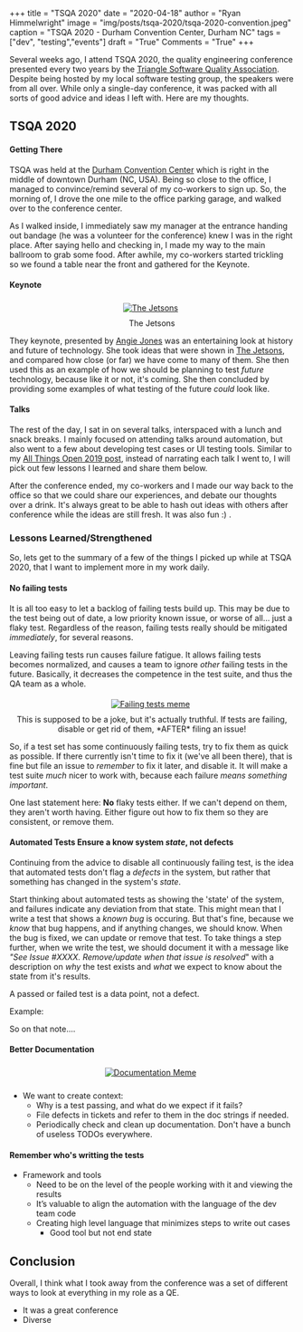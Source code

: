 +++
title  = "TSQA 2020"
date   = "2020-04-18"
author = "Ryan Himmelwright"
image  = "img/posts/tsqa-2020/tsqa-2020-convention.jpeg"
caption = "TSQA 2020 - Durham Convention Center, Durham NC"
tags   = ["dev", "testing","events"]
draft  = "True"
Comments = "True"
+++

Several weeks ago, I attend TSQA 2020, the quality engineering conference presented every two years by the
[Triangle Software Quality Association](https://tsqa.org). Despite being hosted
by my local software testing group, the speakers were from all over. While only
a single-day conference, it was packed with all sorts of good advice and ideas
I left with. Here are my thoughts.

<!--more-->

## TSQA 2020

#### Getting There
TSQA was held at the [Durham Convention
Center](https://www.durhamconventioncenter.com) which is right in the middle of
downtown Durham (NC, USA). Being so close to the office, I managed to
convince/remind several of my co-workers to sign up. So, the morning of, I
drove the one mile to the office parking garage, and walked over to the
conference center.

As I walked inside, I immediately saw my manager at the entrance handing out
bandage (he was a volunteer for the conference) knew I was in the right place.
After saying hello and checking in, I made my way to the main ballroom to grab
some food. After awhile, my co-workers started trickling so we found a table
near the front and gathered for the Keynote.

#### Keynote

<center>
<a href="/img/posts/tsqa-2020/the_jetsons.jpg">
<img alt="The Jetsons" src="/img/posts/tsqa-2020/the_jetsons.jpg" style="max-width: 100%; padding: 5px 15px 10px 10px"/></a>
<div class="caption">The Jetsons</div>
</center>

They keynote, presented by [Angie Jones](http://angiejones.tech) was an
entertaining look at history and future of technology. She took ideas that were
shown in [The Jetsons](https://en.wikipedia.org/wiki/The_Jetsons), and compared
how close (or far) we have come to many of them. She then used this as an
example of how we should be planning to test *future* technology, because like
it or not, it's coming. She then concluded by providing some examples of what
testing of the future *could* look like.

#### Talks

The rest of the day, I sat in on several talks, interspaced with a lunch and
snack breaks. I mainly focused on attending talks around automation, but also
went to a few about developing test cases or UI testing tools. Similar to my
[All Things Open 2019 post](/post/ato2019/), instead of narrating each talk I
went to, I will pick out few lessons I learned and share them below.

After the conference ended, my co-workers and I made our way back to the office
so that we could share our experiences, and debate our thoughts over a drink.
It's always great to be able to hash out ideas with others after conference
while the ideas are still fresh. It was also fun :) .



### Lessons Learned/Strengthened

So, lets get to the summary of a few of the things I picked up while at TSQA
2020, that I want to implement more in my work daily.

#### No failing tests

It is all too easy to let a backlog of failing tests build up. This may be
due to the test being out of date, a low priority known issue, or worse of
all... just a flaky test. Regardless of the reason, failing tests really should
be mitigated *immediately*, for several reasons.

Leaving failing tests run causes failure fatigue. It allows failing tests
becomes normalized, and causes a team to ignore *other* failing tests in the
future. Basically, it decreases the competence in the test suite, and thus the
QA team as a whole.

<center>
<a href="/img/posts/tsqa-2020/disable-tests-meme.jpg">
<img alt="Failing tests meme" src="/img/posts/tsqa-2020/disable-tests-meme.jpg" style="max-width: 100%; padding: 5px 15px 10px 10px"/></a>
<div class="caption">This is supposed to be a joke, but it's actually
truthful. If tests are failing, disable or get rid of them, *AFTER* filing an
issue! </div>
</center>

So, if a test set has some continuously failing tests, try to fix them as quick
as possible. If there currently isn't time to fix it (we've all been there),
that is fine but file an issue to *remember* to fix it later, and disable it.
It will make a test suite *much* nicer to work with, because each failure
*means something important*.

One last statement here: **No** flaky tests either. If we can't depend on them,
they aren't worth having.  Either figure out how to fix them so they are
consistent, or remove them.

#### Automated Tests Ensure a know system *state*, not defects

Continuing from the advice to disable all continuously failing test, is the
idea that automated tests don't flag a *defects* in the system, but rather that
something has changed in the system's *state*.

Start thinking about automated tests as showing the 'state' of the system, and
failures indicate any deviation from that state. This might mean that I write a
test that shows a *known bug* is occuring. But that's fine, because we *know*
that bug happens, and if anything changes, we should know. When the bug is
fixed, we can update or remove that test. To take things a step further, when
we write the test, we should document it with a message like *"See Issue #XXXX.
Remove/update when that issue is resolved*" with a description on *why* the
test exists and *what* we expect to know about the state from it's results.

A passed or failed test is a data point, not a defect.

Example:

So on that note....


#### Better Documentation

<center>
<a href="/img/posts/tsqa-2020/documentation-meme.png">
<img alt="Documentation Meme" src="/img/posts/tsqa-2020/documentation-meme.png" style="max-width: 100%; padding: 5px 15px 10px 10px"/></a>
</center>

- We want to create context:
    - Why is a test passing, and what do we expect if it fails?
    - File defects in tickets and refer to them in the doc strings if needed.
    - Periodically check and clean up documentation. Don't have a bunch of
        useless TODOs everywhere.


#### Remember who's writting the tests
- Framework and tools
    - Need to be on the level of the people working with it and viewing the results
    - It’s valuable to align the automation with the language of the dev team code
    - Creating high level language that minimizes steps to write out cases
        - Good tool but not end state




## Conclusion

Overall, I think what I took away from the conference was a set of
different ways to look at everything in my role as a QE.


- It was a great conference
- Diverse

